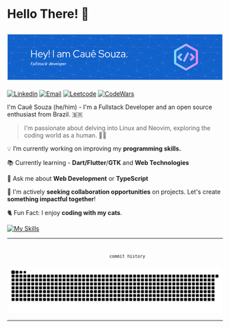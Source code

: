 # Hello There! 👏

## ![Header](./header.png)

[![Linkedin](https://img.shields.io/badge/LinkedIn-0077B5?style=for-the-badge&logo=linkedin&logoColor=white)](http://www.linkedin.com/in/caue-souza/)
[![Email](https://img.shields.io/badge/ProtonMail-8B89CC?style=for-the-badge&logo=protonmail&logoColor=white)](mailto:souzacaue@proton.me)
[![Leetcode](https://img.shields.io/badge/-LeetCode-FFA116?style=for-the-badge&logo=LeetCode&logoColor=black)](https://leetcode.com/EuCaue/)
[![CodeWars](https://img.shields.io/badge/Codewars-B1361E?style=for-the-badge&logo=Codewars&logoColor=white)](https://www.codewars.com/users/EuCaue)

I'm Cauê Souza (he/him) - I'm a Fullstack Developer
and an open source enthusiast from Brazil. 🇧🇷

> I'm passionate about delving into Linux and Neovim,
> exploring the coding world as a human. 👨‍💻

💡 I’m currently working on improving my **programming skills.**

📚 Currently learning - **Dart/Flutter**/**GTK** and **Web Technologies**

💬 Ask me about **Web Development** or **TypeScript**

🤝 I'm actively **seeking collaboration opportunities** on projects.
Let's create **something impactful together**!

🐈 Fun Fact: I enjoy **coding with my cats**.

[![My Skills](https://skillicons.dev/icons?i=html,css,js,ts,react,tailwindcss,nextjs,angular,python,svelte,go,rust,gtk,flutter,dart,electron,git,github,linux,neovim,bash&perline=7)](https://skillicons.dev)

---

<center>
    <code>
        <small>commit history</small>
    </code>
</center>

<picture>
 <source media="(prefers-color-scheme: dark)" srcset="https://raw.githubusercontent.com/eucaue/eucaue/output/github-contribution-grid-snake-dark.svg">
 <source media="(prefers-color-scheme: light)" srcset="https://raw.githubusercontent.com/eucaue/eucaue/output/github-contribution-grid-snake.svg">
 <img alt="snake commits" src="https://raw.githubusercontent.com/eucaue/eucaue/output/github-contribution-grid-snake-dark.svg">
</picture>

---
